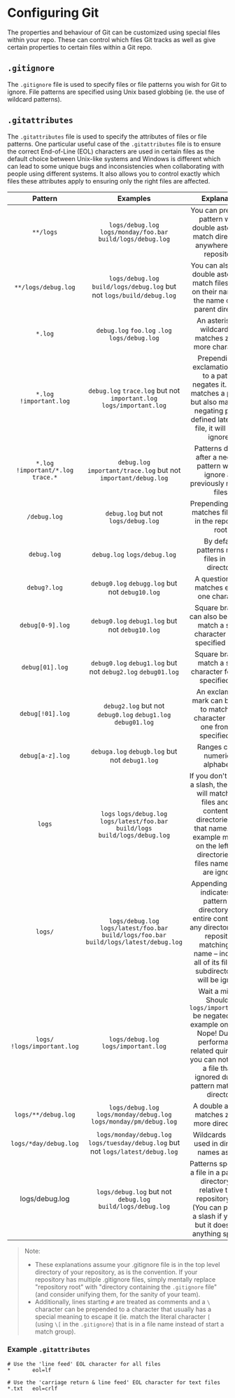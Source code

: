 # Configuring Git

The properties and behaviour of Git can be customized using special files within your repo. These can control which files Git tracks as well as give certain properties to certain files within a Git repo.

## `.gitignore`

The `.gitignore` file is used to specify files or file patterns you wish for Git to ignore. File patterns are specified using Unix based globbing (ie. the use of wildcard patterns).

## `.gitattributes`

The `.gitattributes` file is used to specify the attributes of files or file patterns. One particular useful case of the `.gitattributes` file is to ensure the correct End-of-Line (EOL) characters are used in certain files as the default choice between Unix-like systems and Windows is different which can lead to some unique bugs and inconsistencies when collaborating with people using different systems. It also allows you to control exactly which files these attributes apply to ensuring only the right files are affected.

|                Pattern               |                                          Examples                                         |                                                                                                      Explanation                                                                                                      |
|:------------------------------------:|:-----------------------------------------------------------------------------------------:|:---------------------------------------------------------------------------------------------------------------------------------------------------------------------------------------------------------------------:|
|               `**/logs`              |               `logs/debug.log` `logs/monday/foo.bar` `build/logs/debug.log`               |                                                           You can prepend a pattern with a double asterisk to match directories anywhere in the repository.                                                           |
|          `**/logs/debug.log`         |           `logs/debug.log` `build/logs/debug.log` but not `logs/build/debug.log`          |                                                     You can also use a double asterisk to match files based on their name and the name of their parent directory.                                                     |
|                `*.log`               |                       `debug.log` `foo.log` `.log` `logs/debug.log`                       |                                                                            An asterisk is a wildcard that matches zero or more characters.                                                                            |
|       `*.log` `!important.log`       |            `debug.log` `trace.log` but not `important.log` `logs/important.log`           |                      Prepending an exclamation mark to a pattern negates it. If a file matches a pattern, but also matches a negating pattern defined later in the file, it will not be ignored.                      |
| `*.log` `!important/*.log` `trace.*` |              `debug.log` `important/trace.log` but not `important/debug.log`              |                                                                 Patterns defined after a negating pattern will re-ignore any previously negated files.                                                                |
|             `/debug.log`             |                            `debug.log` but not `logs/debug.log`                           |                                                                             Prepending a slash matches files only in the repository root.                                                                             |
|              `debug.log`             |                                `debug.log` `logs/debug.log`                               |                                                                                   By default, patterns match files in any directory                                                                                   |
|             `debug?.log`             |                      `debug0.log` `debugg.log` but not `debug10.log`                      |                                                                                     A question mark matches exactly one character.                                                                                    |
|           `debug[0-9].log`           |                      `debug0.log` `debug1.log` but not `debug10.log`                      |                                                                  Square brackets can also be used to match a single character from a specified range.                                                                 |
|            `debug[01].log`           |                `debug0.log` `debug1.log` but not `debug2.log` `debug01.log`               |                                                                            Square brackets match a single character form the specified set.                                                                           |
|           `debug[!01].log`           |                `debug2.log` but not `debug0.log` `debug1.log` `debug01.log`               |                                                               An exclamation mark can be used to match any character except one from the specified set.                                                               |
|           `debug[a-z].log`           |                       `debuga.log` `debugb.log` but not `debug1.log`                      |                                                                                          Ranges can be numeric or alphabetic.                                                                                         |
|                `logs`                |     `logs` `logs/debug.log` `logs/latest/foo.bar` `build/logs` `build/logs/debug.log`     |          If you don't append a slash, the pattern will match both files and the contents of directories with that name. In the example matches on the left, both directories and files named logs are ignored         |
|                `logs/`               | `logs/debug.log` `logs/latest/foo.bar` `build/logs/foo.bar` `build/logs/latest/debug.log` |          Appending a slash indicates the pattern is a directory. The entire contents of any directory in the repository matching that name – including all of its files and subdirectories – will be ignored          |
|     `logs/` `!logs/important.log`    |                           `logs/debug.log` `logs/important.log`                           | Wait a minute! Shouldn't `logs/important.log` be negated in the example on the left  Nope! Due to a performance-related quirk in Git, you can not negate a file that is ignored due to a pattern matching a directory |
|          `logs/**/debug.log`         |            `logs/debug.log` `logs/monday/debug.log` `logs/monday/pm/debug.log`            |                                                                                  A double asterisk matches zero or more directories.                                                                                  |
|         `logs/*day/debug.log`        |      `logs/monday/debug.log` `logs/tuesday/debug.log` but not `logs/latest/debug.log`     |                                                                                   Wildcards can be used in directory names as well.                                                                                   |
|            logs/debug.log            |                `logs/debug.log` but not `debug.log` `build/logs/debug.log`                |                          Patterns specifying a file in a particular directory are relative to the repository root. (You can prepend a slash if you like, but it doesn't do anything special.)                         |

> Note:
>
> - These explanations assume your .gitignore file is in the top level directory of your repository, as is the convention. If your repository has multiple .gitignore files, simply mentally replace "repository root" with "directory containing the `.gitignore` file" (and consider unifying them, for the sanity of your team).
> - Additionally, lines starting `#` are treated as comments and a `\` character can be prepended to a character that usually has a special meaning to escape it (ie. match the literal character `[` (using `\[` in the `.gitignore`) that is in a file name instead of start a match group).

### Example `.gitattributes`

```.gitattributes
# Use the 'line feed' EOL character for all files
*       eol=lf

# Use the 'carriage return & line feed' EOL character for text files
*.txt   eol=crlf
```
